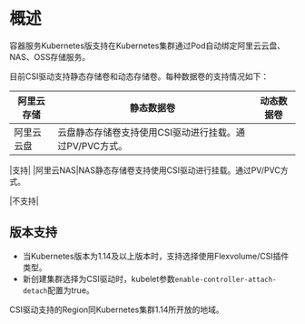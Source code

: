 # 概述

容器服务Kubernetes版支持在Kubernetes集群通过Pod自动绑定阿里云云盘、NAS、OSS存储服务。

目前CSI驱动支持静态存储卷和动态存储卷。每种数据卷的支持情况如下：

|阿里云存储|静态数据卷|动态数据卷|
|-----|-----|-----|
|阿里云云盘|云盘静态存储卷支持使用CSI驱动进行挂载。通过PV/PVC方式。

|支持|
|阿里云NAS|NAS静态存储卷支持使用CSI驱动进行挂载。通过PV/PVC方式。

|不支持|

## 版本支持

-   当Kubernetes版本为1.14及以上版本时，支持选择使用Flexvolume/CSI插件类型。
-   新创建集群选择为CSI驱动时，kubelet参数`enable-controller-attach-detach`配置为true。

CSI驱动支持的Region同Kubernetes集群1.14所开放的地域。

